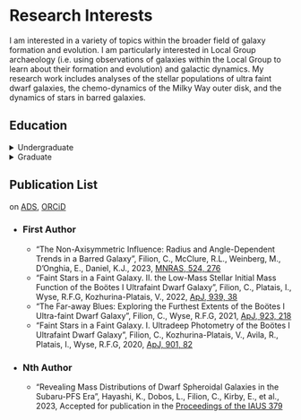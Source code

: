 # Research Interests
I am interested in a variety of topics within the broader field of galaxy formation and evolution. I am particularly interested in Local Group archaeology (i.e. using observations of galaxies within the Local Group to learn about their formation and evolution) and galactic dynamics. My research work includes analyses of the stellar populations of ultra faint dwarf galaxies, the chemo-dynamics of the Milky Way outer disk, and the dynamics of stars in barred galaxies. 

## Education
<details>
  <summary>Undergraduate</summary>
  <p> Bryn Mawr College, Bryn Mawr, PA USA </p>
  <p> 2015 - 2018, A.B. with Honors in Physics, graduated *Magna Cum Laude* </p>
  <p> Undergraduate thesis work advised by Kate Daniel </p>
</details>

<details>
  <summary>Graduate</summary>
  <p> Johns Hopkins University, Baltimore, MD, USA </p>
  <p> 2018 - Present, PhD Candidate in Physics and Astronomy </p>
  <p> Dissertation work advised by Rosemary F.G. Wyse, anticipated completion in 2024 </p>
</details>

## Publication List 
on [ADS](https://ui.adsabs.harvard.edu/search/fq=%7B!type%3Daqp%20v%3D%24fq_database%7D&fq_database=database%3A%20astronomy&q=author%3A(%22filion%2C%20c%22)&sort=date%20desc%2C%20bibcode%20desc&p_=0), [ORCiD](https://orcid.org/0000-0001-5522-5029)

* ### First Author
   * “The Non-Axisymmetric Influence: Radius and Angle-Dependent Trends in a Barred Galaxy”, Filion, C., McClure, R.L., Weinberg, M., D’Onghia, E., Daniel, K.J., 2023, [MNRAS, 524, 276](https://ui.adsabs.harvard.edu/abs/2023MNRAS.524..276F/abstract)
   * “Faint Stars in a Faint Galaxy. II. the Low-Mass Stellar Initial Mass Function of the Boötes I Ultrafaint Dwarf Galaxy”, Filion, C., Platais, I., Wyse, R.F.G, Kozhurina-Platais, V., 2022, [ApJ, 939, 38](https://ui.adsabs.harvard.edu/abs/2022ApJ...939...38F/abstract)
   * “The Far-away Blues: Exploring the Furthest Extents of the Boötes I Ultra-faint Dwarf Galaxy”, Filion, C., Wyse, R.F.G, 2021, [ApJ, 923, 218](https://ui.adsabs.harvard.edu/abs/2021ApJ...923..218F/abstract)
   * “Faint Stars in a Faint Galaxy. I. Ultradeep Photometry of the Boötes I Ultrafaint Dwarf Galaxy”, Filion, C., Kozhurina-Platais, V., Avila, R., Platais, I., Wyse, R.F.G, 2020, [ApJ, 901, 82](https://ui.adsabs.harvard.edu/abs/2020ApJ...901...82F/abstract)
* ### Nth Author
  * “Revealing Mass Distributions of Dwarf Spheroidal Galaxies in the 
Subaru-PFS Era”, Hayashi, K., Dobos, L., Filion, C., Kirby, E., et al., 2023, Accepted for publication in the [Proceedings of the IAUS 379](https://ui.adsabs.harvard.edu/abs/2023arXiv230511309H/abstract)


